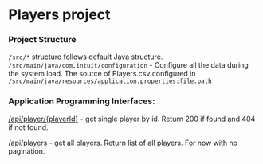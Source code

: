 # Players project

### Project Structure
`/src/*` structure follows default Java structure.
`/src/main/java/com.intuit/configuration` - Configure all the data during the system load.
The source of Players.csv configured in `/src/main/java/resources/application.properties:file.path`

### Application Programming Interfaces:
[/api/player/{playerId}](http://localhost:8080/api/player/{playerId}) - get single player by id.
Return 200 if found and 404 if not found.

[/api/players](http://localhost:8080/api/players}) - get all players.
Return list of all players. For now with no pagination.
